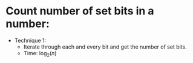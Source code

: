 # Count number of set bits in a number:
- Technique 1:
    - Iterate through each and every bit and get the number of set bits.
    - Time: $\log_2(n)$